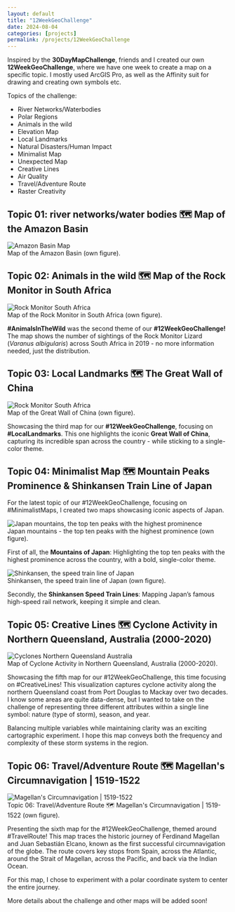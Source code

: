 ```yaml
---
layout: default
title: "12WeekGeoChallenge"
date: 2024-08-04
categories: [projects]
permalink: /projects/12WeekGeoChallenge
---
```


Inspired by the **30DayMapChallenge**, friends and I created our own **12WeekGeoChallenge**, where we have one week to create a map on a specific topic. I mostly used ArcGIS Pro, as well as the Affinity suit for drawing and creating own symbols etc.

Topics of the challenge:
* River Networks/Waterbodies
* Polar Regions
* Animals in the wild
* Elevation Map
* Local Landmarks
* Natural Disasters/Human Impact
* Minimalist Map
* Unexpected Map
* Creative Lines
* Air Quality
* Travel/Adventure Route
* Raster Creativity 

## Topic 01: river networks/water bodies 🗺️ Map of the Amazon Basin

<div class="blog-image">
  <img src="{{ '/assets/images/projects/AmazonBasin_GernotNikolaus.jpg' | relative_url }}" alt="Amazon Basin Map">
  <figcaption>Map of the Amazon Basin (own figure).</figcaption>
</div>

## Topic 02: Animals in the wild 🗺️ Map of the Rock Monitor in South Africa

<div class="blog-image">
  <img src="{{ '/assets/images/projects/RockMonitor_SouthAfrica_GernotNikolaus.jpg' | relative_url }}" alt="Rock Monitor South Africa">
  <figcaption>Map of the Rock Monitor in South Africa (own figure).</figcaption>
</div>

**#AnimalsInTheWild** was the second theme of our **#12WeekGeoChallenge!** The map shows the number of sightings of the Rock Monitor Lizard (*Varanus albigularis*) across South Africa in 2019 - no more information needed, just the distribution.

## Topic 03: Local Landmarks 🗺️ The Great Wall of China

<div class="blog-image">
  <img src="{{ '/assets/images/projects/TheGreatWallOfChina_GernotNikolaus.jpg' | relative_url }}" alt="Rock Monitor South Africa">
  <figcaption>Map of the Great Wall of China (own figure).</figcaption>
</div>

Showcasing the third map for our **#12WeekGeoChallenge**, focusing on **#LocalLandmarks**. This one highlights the iconic **Great Wall of China**, capturing its incredible span across the country - while sticking to a single-color theme.

## Topic 04: Minimalist Map 🗺️ Mountain Peaks Prominence & Shinkansen Train Line of Japan

For the latest topic of our #12WeekGeoChallenge, focusing on #MinimalistMaps, I created two maps showcasing iconic aspects of Japan.

<div class="blog-image">
  <img src="{{ '/assets/images/projects/Mountains_Japan_GernotNikolaus.jpg' | relative_url }}" alt="Japan mountains, the top ten peaks with the highest prominence">
  <figcaption>Japan mountains - the top ten peaks with the highest prominence (own figure).</figcaption>
</div>

First of all, the **Mountains of Japan**: Highlighting the top ten peaks with the highest prominence across the country, with a bold, single-color theme.

<div class="blog-image">
  <img src="{{ '/assets/images/projects/Shinkansen_Japan_GernotNikolaus.jpg' | relative_url }}" alt="Shinkansen, the speed train line of Japan">
  <figcaption>Shinkansen, the speed train line of Japan (own figure).</figcaption>
</div>

Secondly, the **Shinkansen Speed Train Lines**: Mapping Japan’s famous high-speed rail network, keeping it simple and clean.

## Topic 05: Creative Lines 🗺️ Cyclone Activity in Northern Queensland, Australia (2000-2020)

<div class="blog-image">
  <img src="{{ '/assets/images/projects/Cyclones_NorthernQueenslandAustralia_GernotNikolaus.jpg' | relative_url }}" alt="Cyclones Northern Queensland Australia">
  <figcaption>Map of Cyclone Activity in Northern Queensland, Australia (2000-2020).</figcaption>
</div>

Showcasing the fifth map for our #12WeekGeoChallenge, this time focusing on #CreativeLines! This visualization captures cyclone activity along the northern Queensland coast from Port Douglas to Mackay over two decades. I know some areas are quite data-dense, but I wanted to take on the challenge of representing three different attributes within a single line symbol: nature (type of storm), season, and year.

Balancing multiple variables while maintaining clarity was an exciting cartographic experiment. I hope this map conveys both the frequency and complexity of these storm systems in the region.

## Topic 06: Travel/Adventure Route 🗺️ Magellan's Circumnavigation | 1519-1522

<div class="blog-image">
  <img src="{{ '/assets/images/projects/MagellanExpedition_GernotNikolaus.jpg' | relative_url }}" alt="Magellan's Circumnavigation | 1519-1522">
  <figcaption>Topic 06: Travel/Adventure Route 🗺️ Magellan's Circumnavigation | 1519-1522 (own figure).</figcaption>
</div>

Presenting the sixth map for the #12WeekGeoChallenge, themed around #TravelRoute! This map traces the historic journey of Ferdinand Magellan and Juan Sebastián Elcano, known as the first successful circumnavigation of the globe. The route covers key stops from Spain, across the Atlantic, around the Strait of Magellan, across the Pacific, and back via the Indian Ocean. 

For this map, I chose to experiment with a polar coordinate system to center the entire journey. 



More details about the challenge and other maps will be added soon!
